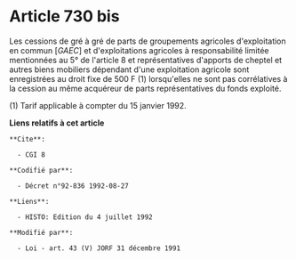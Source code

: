 # Article 730 bis

Les cessions de gré à gré de parts de groupements agricoles d'exploitation en commun [*GAEC*] et d'exploitations agricoles à
responsabilité limitée mentionnées au 5° de l'article 8 et représentatives d'apports de cheptel et autres biens mobiliers
dépendant d'une exploitation agricole sont enregistrées au droit fixe de 500 F (1) lorsqu'elles ne sont pas corrélatives à la
cession au même acquéreur de parts représentatives du fonds exploité.

(1) Tarif applicable à compter du 15 janvier 1992.

**Liens relatifs à cet article**

	**Cite**:

	  - CGI 8

	**Codifié par**:

	  - Décret n°92-836 1992-08-27

	**Liens**:

	  - HISTO: Edition du 4 juillet 1992

	**Modifié par**:

	  - Loi - art. 43 (V) JORF 31 décembre 1991
